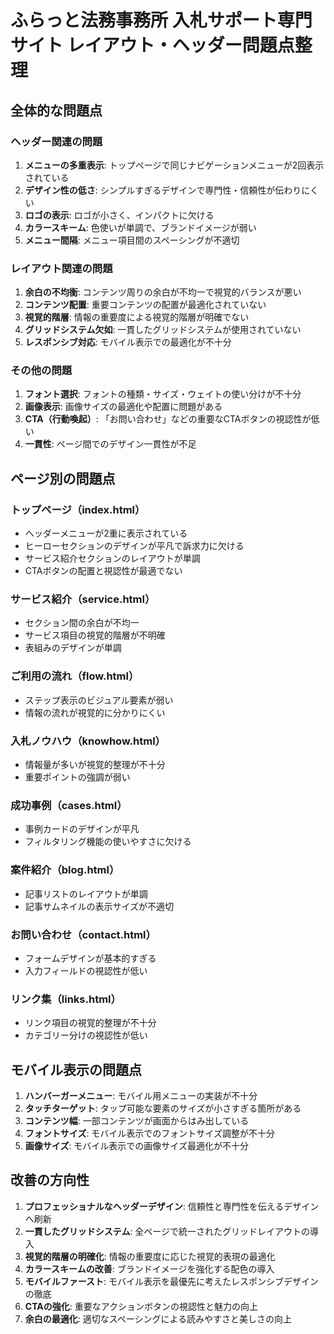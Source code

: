 # ふらっと法務事務所 入札サポート専門サイト レイアウト・ヘッダー問題点整理

## 全体的な問題点

### ヘッダー関連の問題
1. **メニューの多重表示**: トップページで同じナビゲーションメニューが2回表示されている
2. **デザイン性の低さ**: シンプルすぎるデザインで専門性・信頼性が伝わりにくい
3. **ロゴの表示**: ロゴが小さく、インパクトに欠ける
4. **カラースキーム**: 色使いが単調で、ブランドイメージが弱い
5. **メニュー間隔**: メニュー項目間のスペーシングが不適切

### レイアウト関連の問題
1. **余白の不均衡**: コンテンツ周りの余白が不均一で視覚的バランスが悪い
2. **コンテンツ配置**: 重要コンテンツの配置が最適化されていない
3. **視覚的階層**: 情報の重要度による視覚的階層が明確でない
4. **グリッドシステム欠如**: 一貫したグリッドシステムが使用されていない
5. **レスポンシブ対応**: モバイル表示での最適化が不十分

### その他の問題
1. **フォント選択**: フォントの種類・サイズ・ウェイトの使い分けが不十分
2. **画像表示**: 画像サイズの最適化や配置に問題がある
3. **CTA（行動喚起）**: 「お問い合わせ」などの重要なCTAボタンの視認性が低い
4. **一貫性**: ページ間でのデザイン一貫性が不足

## ページ別の問題点

### トップページ（index.html）
- ヘッダーメニューが2重に表示されている
- ヒーローセクションのデザインが平凡で訴求力に欠ける
- サービス紹介セクションのレイアウトが単調
- CTAボタンの配置と視認性が最適でない

### サービス紹介（service.html）
- セクション間の余白が不均一
- サービス項目の視覚的階層が不明確
- 表組みのデザインが単調

### ご利用の流れ（flow.html）
- ステップ表示のビジュアル要素が弱い
- 情報の流れが視覚的に分かりにくい

### 入札ノウハウ（knowhow.html）
- 情報量が多いが視覚的整理が不十分
- 重要ポイントの強調が弱い

### 成功事例（cases.html）
- 事例カードのデザインが平凡
- フィルタリング機能の使いやすさに欠ける

### 案件紹介（blog.html）
- 記事リストのレイアウトが単調
- 記事サムネイルの表示サイズが不適切

### お問い合わせ（contact.html）
- フォームデザインが基本的すぎる
- 入力フィールドの視認性が低い

### リンク集（links.html）
- リンク項目の視覚的整理が不十分
- カテゴリー分けの視認性が低い

## モバイル表示の問題点
1. **ハンバーガーメニュー**: モバイル用メニューの実装が不十分
2. **タッチターゲット**: タップ可能な要素のサイズが小さすぎる箇所がある
3. **コンテンツ幅**: 一部コンテンツが画面からはみ出している
4. **フォントサイズ**: モバイル表示でのフォントサイズ調整が不十分
5. **画像サイズ**: モバイル表示での画像サイズ最適化が不十分

## 改善の方向性
1. **プロフェッショナルなヘッダーデザイン**: 信頼性と専門性を伝えるデザインへ刷新
2. **一貫したグリッドシステム**: 全ページで統一されたグリッドレイアウトの導入
3. **視覚的階層の明確化**: 情報の重要度に応じた視覚的表現の最適化
4. **カラースキームの改善**: ブランドイメージを強化する配色の導入
5. **モバイルファースト**: モバイル表示を最優先に考えたレスポンシブデザインの徹底
6. **CTAの強化**: 重要なアクションボタンの視認性と魅力の向上
7. **余白の最適化**: 適切なスペーシングによる読みやすさと美しさの向上
